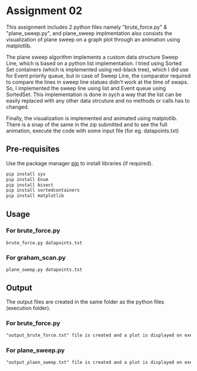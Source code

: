 # Assignment 02

This assignment includes 2 python files namely "brute_force.py" & 
"plane_sweep.py", and plane_sweep implmentation also consists the 
visualization of plane sweep on a graph plot through an animation using 
matplotlib.

The plane sweep algorithm implements a custom data structure 
Sweep Line, which is based on a python list implementation. I tried using 
Sorted Set containers (which is implemented using red-black tree), which I 
did use for Event priority queue, but in case of Sweep Line, the comparator 
required to compare the lines in sweep line statues didn't work at the time of swaps. 
So, I implemented the sweep line using list and Event queue using SortedSet.
This implementation is done in sych a way that the list can be easily 
replaced with any other data strcuture and no methods or calls has to changed.

Finally, the visualization is implemented and animated using matplotlib. 
There is a snap of the same in the zip submitted and to see the full 
animation, execute the code with some input file (for eg. datapoints.txt)

## Pre-requisites

Use the package manager [pip](https://pip.pypa.io/en/stable/) to install 
libraries (if required).

```bash
pip install sys
pip install Enum
pip install bisect
pip install sortedcontainers
pip install matplotlib
```

## Usage
### For brute_force.py
```commandline
brute_force.py datapoints.txt
```
### For graham_scan.py
```commandline
plane_sweep.py datapoints.txt
```

## Output
The output files are created in the same folder as the python files 
(execution folder).
### For brute_force.py
```markdown
"output_brute_force.txt" file is created and a plot is displayed on execution.
```
### For plane_sweep.py
```markdown
"output_plaen_sweep.txt" file is created and a plot is displayed on execution.
```
